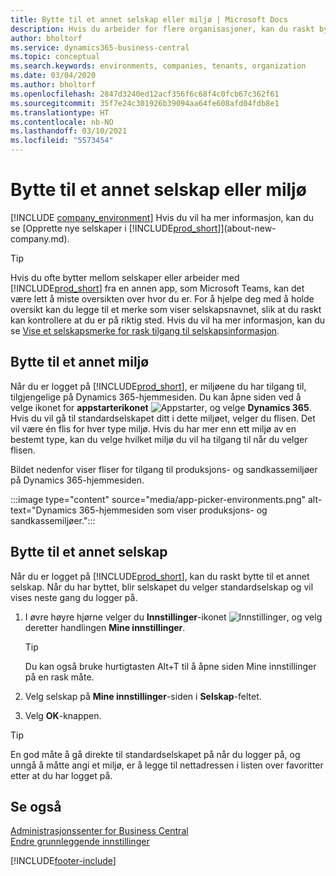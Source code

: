 ```yaml
---
title: Bytte til et annet selskap eller miljø | Microsoft Docs
description: Hvis du arbeider for flere organisasjoner, kan du raskt bytte mellom miljøet og selskapene.
author: bholtorf
ms.service: dynamics365-business-central
ms.topic: conceptual
ms.search.keywords: environments, companies, tenants, organization
ms.date: 03/04/2020
ms.author: bholtorf
ms.openlocfilehash: 2847d3240ed12acf356f6c68f4c0fcb67c362f61
ms.sourcegitcommit: 35f7e24c301926b39094aa64fe608afd04fdb8e1
ms.translationtype: HT
ms.contentlocale: nb-NO
ms.lasthandoff: 03/10/2021
ms.locfileid: "5573454"
---
```

# <a name="switching-to-another-company-or-environment"></a>Bytte til et annet selskap eller miljø

[!INCLUDE [company_environment](includes/company_environment.md)] Hvis du vil ha mer informasjon, kan du se [Opprette nye selskaper i [!INCLUDE[prod_short](includes/prod_short.md)]](about-new-company.md).  

> [!TIP]
> Hvis du ofte bytter mellom selskaper eller arbeider med [!INCLUDE[prod_short](includes/prod_short.md)] fra en annen app, som Microsoft Teams, kan det være lett å miste oversikten over hvor du er. For å hjelpe deg med å holde oversikt kan du legge til et merke som viser selskapsnavnet, slik at du raskt kan kontrollere at du er på riktig sted. Hvis du vil ha mer informasjon, kan du se [Vise et selskapsmerke for rask tilgang til selskapsinformasjon](ui-change-basic-settings.md#badge).

## <a name="switch-to-another-environment"></a>Bytte til et annet miljø

Når du er logget på [!INCLUDE[prod_short](includes/prod_short.md)], er miljøene du har tilgang til, tilgjengelige på Dynamics 365-hjemmesiden. Du kan åpne siden ved å velge ikonet for **appstarterikonet** ![Appstarter](media/app-launcher-icon.png "Appstarteren gir tilgang til flere funksjoner"), og velge **Dynamics 365**. Hvis du vil gå til standardselskapet ditt i dette miljøet, velger du flisen. Det vil være én flis for hver type miljø. Hvis du har mer enn ett miljø av en bestemt type, kan du velge hvilket miljø du vil ha tilgang til når du velger flisen.

Bildet nedenfor viser fliser for tilgang til produksjons- og sandkassemiljøer på Dynamics 365-hjemmesiden.

:::image type="content" source="media/app-picker-environments.png" alt-text="Dynamics 365-hjemmesiden som viser produksjons- og sandkassemiljøer.":::

## <a name="switch-to-another-company"></a>Bytte til et annet selskap

Når du er logget på [!INCLUDE[prod_short](includes/prod_short.md)], kan du raskt bytte til et annet selskap. Når du har byttet, blir selskapet du velger standardselskap og vil vises neste gang du logger på.

1. I øvre høyre hjørne velger du **Innstillinger**-ikonet ![Innstillinger](media/ui-experience/settings_icon_small.png "Innstillinger-ikon for rollesenter"), og velg deretter handlingen **Mine innstillinger**.

    > [!TIP]
    > Du kan også bruke hurtigtasten Alt+T til å åpne siden Mine innstillinger på en rask måte.

2. Velg selskap på **Mine innstillinger**-siden i **Selskap**-feltet.  
3. Velg **OK**-knappen.

> [!TIP]
> En god måte å gå direkte til standardselskapet på når du logger på, og unngå å måtte angi et miljø, er å legge til nettadressen i listen over favoritter etter at du har logget på.

## <a name="see-also"></a>Se også

[Administrasjonssenter for Business Central](/dynamics365/business-central/dev-itpro/administration/tenant-admin-center)  
[Endre grunnleggende innstillinger](ui-change-basic-settings.md)  


[!INCLUDE[footer-include](includes/footer-banner.md)]